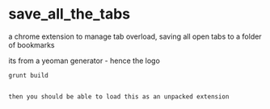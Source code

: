 save_all_the_tabs
=================

a chrome extension to manage tab overload, saving all open tabs to a folder of bookmarks

its from a yeoman generator - hence the logo

```
grunt build 


then you should be able to load this as an unpacked extension
